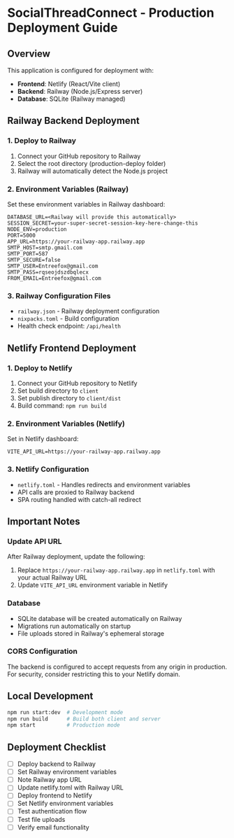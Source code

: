 # SocialThreadConnect - Production Deployment Guide

## Overview
This application is configured for deployment with:
- **Frontend**: Netlify (React/Vite client)
- **Backend**: Railway (Node.js/Express server)
- **Database**: SQLite (Railway managed)

## Railway Backend Deployment

### 1. Deploy to Railway
1. Connect your GitHub repository to Railway
2. Select the root directory (production-deploy folder)
3. Railway will automatically detect the Node.js project

### 2. Environment Variables (Railway)
Set these environment variables in Railway dashboard:
```
DATABASE_URL=<Railway will provide this automatically>
SESSION_SECRET=your-super-secret-session-key-here-change-this
NODE_ENV=production
PORT=5000
APP_URL=https://your-railway-app.railway.app
SMTP_HOST=smtp.gmail.com
SMTP_PORT=587
SMTP_SECURE=false
SMTP_USER=Entreefox@gmail.com
SMTP_PASS=rqseojdszdbqlecx
FROM_EMAIL=Entreefox@gmail.com
```

### 3. Railway Configuration Files
- `railway.json` - Railway deployment configuration
- `nixpacks.toml` - Build configuration
- Health check endpoint: `/api/health`

## Netlify Frontend Deployment

### 1. Deploy to Netlify
1. Connect your GitHub repository to Netlify
2. Set build directory to `client`
3. Set publish directory to `client/dist`
4. Build command: `npm run build`

### 2. Environment Variables (Netlify)
Set in Netlify dashboard:
```
VITE_API_URL=https://your-railway-app.railway.app
```

### 3. Netlify Configuration
- `netlify.toml` - Handles redirects and environment variables
- API calls are proxied to Railway backend
- SPA routing handled with catch-all redirect

## Important Notes

### Update API URL
After Railway deployment, update the following:
1. Replace `https://your-railway-app.railway.app` in `netlify.toml` with your actual Railway URL
2. Update `VITE_API_URL` environment variable in Netlify

### Database
- SQLite database will be created automatically on Railway
- Migrations run automatically on startup
- File uploads stored in Railway's ephemeral storage

### CORS Configuration
The backend is configured to accept requests from any origin in production. For security, consider restricting this to your Netlify domain.

## Local Development
```bash
npm run start:dev  # Development mode
npm run build      # Build both client and server
npm start          # Production mode
```

## Deployment Checklist
- [ ] Deploy backend to Railway
- [ ] Set Railway environment variables
- [ ] Note Railway app URL
- [ ] Update netlify.toml with Railway URL
- [ ] Deploy frontend to Netlify  
- [ ] Set Netlify environment variables
- [ ] Test authentication flow
- [ ] Test file uploads
- [ ] Verify email functionality
